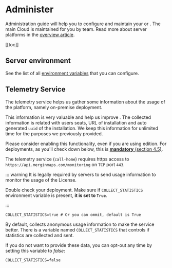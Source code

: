 # Administer
 
Administration guide will help you to configure and maintain your <CommunityPlatformNameLink /> or <EnterprisePlatformNameLink />. The main Cloud <DashboardLink desc="Mergin Maps Server"/> is maintained for you by <MainPlatformName /> team. Read more about server platforms in the [overview article](../).
 
[[toc]]

## Server environment

See the list of all [environment variables](../environment/) that you can configure.

## Telemetry Service

The telemetry service helps us gather some information about the usage of the platform, namely on-premise deployment. 

This information is very valuable and help us improve <MainPlatformName />. The collected information is related with users seats, URL of installation and auto generated `uuid` of the installation. We keep this information for unlimited time for the purposes we previously provided.

Please consider enabling this functionality, even if you are using <CommunityPlatformName /> edition. For <EnterprisePlatformName /> deployments, as you'll check down below, this is [<b>mandatory</b> (section 4.5)](https://merginmaps.com/licenses/license-ee).

The <MainPlatformName /> telemetry service (`call-home`) requires https access to `https://api.merginmaps.com/monitoring` on `TCP` port `443`.

<ServerType type="EE" /> <SinceBadge type="Server" version="2023.2" />
::: warning
It is legally required by <EnterprisePlatformName /> servers to send usage information to monitor the usage of the License.

Double check your deployment. Make sure if `COLLECT_STATISTICS` environment variable is present, <b>it is set to `True`</b>.

:::

```
COLLECT_STATISTICS=true # Or you can ommit, default is True
```

<ServerType type="CE" />


By default, <CommunityPlatformName /> collects anonymous usage information to make the service better. There is a variable named `COLLECT_STATISTICS` that controls if statistics are collected and sent. 

If you do not want to provide these data, you can opt-out any time by setting this variable to *false*:
```
COLLECT_STATISTICS=false
```

